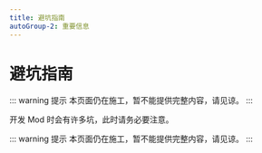 ```yaml
---
title: 避坑指南
autoGroup-2: 重要信息
---
```


# 避坑指南

::: warning 提示
本页面仍在施工，暂不能提供完整内容，请见谅。
:::

开发 Mod 时会有许多坑，此时请务必要注意。

::: warning 提示
本页面仍在施工，暂不能提供完整内容，请见谅。
:::
